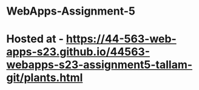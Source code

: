 # WebApps-Assignment-5 

# Hosted at - https://44-563-web-apps-s23.github.io/44563-webapps-s23-assignment5-tallam-git/plants.html